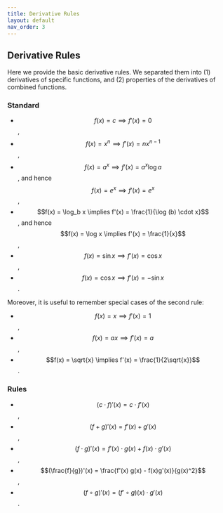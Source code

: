 ```yaml
---
title: Derivative Rules
layout: default
nav_order: 3
---
```



## Derivative Rules

Here we provide the basic derivative rules. We separated them into (1) derivatives of specific functions, and (2) 
properties of the derivatives of combined functions.

### Standard

- $$f(x) = c \implies f'(x) = 0$$,
- $$f(x) = x^n \implies f'(x) = nx^{n-1}$$,
- $$f(x) = a^x \implies f'(x) = a^x \log a$$, and hence $$f(x) = e^x \implies f'(x) = e^x$$,
- $$f(x) = \log_b x \implies f'(x) = \frac{1}{\log (b) \cdot x}$$, and hence $$f(x) = \log x \implies f'(x) = \frac{1}{x}$$,
- $$f(x) = \sin x \implies f'(x) = \cos x$$,
- $$f(x) = \cos x \implies f'(x) = - \sin x$$.

Moreover, it is useful to remember special cases of the second rule:
- $$f(x) = x \implies f'(x) = 1$$,  
- $$f(x) = ax \implies f'(x) = a$$, 
- $$f(x) = \sqrt{x} \implies f'(x) = \frac{1}{2\sqrt{x}}$$. 

### Rules

- $$(c \cdot f)'(x) = c \cdot f'(x)$$,
- $$(f + g)'(x) = f'(x) + g'(x)$$,
- $$(f \cdot g)'(x) = f'(x) \cdot g(x) + f(x) \cdot g'(x)$$,
- $$(\frac{f}{g})'(x) = \frac{f'(x) g(x) - f(x)g'(x)}{g(x)^2}$$,
- $$(f \circ g)'(x) = (f' \circ g)(x) \cdot g'(x)$$.

